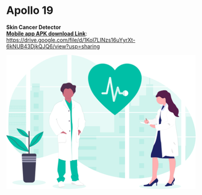 # Apollo 19

<b> Skin Cancer Detector  </b><br>
<b><u>Mobile app APK download Link</u></b>: https://drive.google.com/file/d/1Kol7LINzs16uYyrXt-6kNUB43DjkQJQ6/view?usp=sharing <br>

![''](https://github.com/sainiteshb/Apollo-19/blob/master/assets/doctor.svg)
